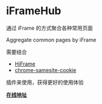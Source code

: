 # iFrameHub

通过 iFrame 的方式聚合各种常用页面

Aggregate common pages by iFrame



需要结合

- [HiFrame](https://chrome.google.com/webstore/detail/joibipdfkleencgfgbbncoheaekffdfn)
- [chrome-samesite-cookie](https://github.com/daylenjeez/chrome-samesite-cookie)

插件来使用，获得更好的使用体验



**[在线地址](https://i-frame-hub.sedationh.top/)**
